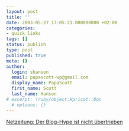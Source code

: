 ```yaml
---
layout: post
title: ''
date: 2003-05-27 17:05:21.000000000 +02:00
categories:
- quick links
tags: []
status: publish
type: post
published: true
meta: {}
author:
  login: shanson
  email: papascott-wp@gmail.com
  display_name: PapaScott
  first_name: Scott
  last_name: Hanson
# excerpt: !ruby/object:Hpricot::Doc
  # options: {}
---
```

<p><a title="Interview with BlogTalk organizer Thomas N. Burg" href="http://www.netzeitung.de/servlets/page?section=926&item=241136">Netzeitung: Der Blog-Hype ist nicht übertrieben</a></p>
